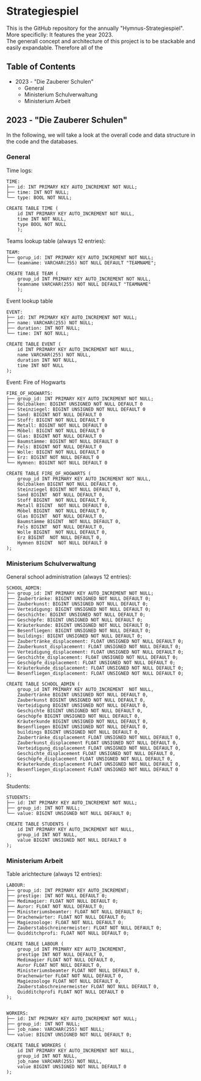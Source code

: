 # Strategiespiel
This is the GitHub repository for the annually "Hymnus-Strategiespiel". More specificlly: It features the year 2023.
<br>
The generall concept and architecture of this project is to be stackable and easily expandable. Therefore all of the

## Table of Contents
- 2023 - "Die Zauberer Schulen"
    - General
    - Ministerium Schulverwaltung
    - Ministerium Arbeit

## 2023 - "Die Zauberer Schulen"
In the following, we will take a look at the overall code and data structure in the code and the databases.

### General
Time logs:

    TIME:
    ├── id: INT PRIMARY KEY AUTO_INCREMENT NOT NULL;
    ├── time: INT NOT NULL;
    └── type: BOOL NOT NULL;

    CREATE TABLE TIME (
        id INT PRIMARY KEY AUTO_INCREMENT NOT NULL,
        time INT NOT NULL,
        type BOOL NOT NULL
        );

Teams lookup table  (always 12 entries):

    TEAM:
    ├── gorup_id: INT PRIMARY KEY AUTO_INCREMENT NOT NULL;
    └── teamname: VARCHAR(255) NOT NULL DEFAULT "TEAMNAME";

    CREATE TABLE TEAM (
        group_id INT PRIMARY KEY AUTO_INCREMENT NOT NULL,
        teamname VARCHAR(255) NOT NULL DEFAULT "TEAMNAME"
        );

Event lookup table

    EVENT:
    ├── id: INT PRIMARY KEY AUTO_INCREMENT NOT NULL;
    ├── name: VARCHAR(255) NOT NULL;
    ├── duration: INT NOT NULL;
    └── time: INT NOT NULL;

    CREATE TABLE EVENT (
        id INT PRIMARY KEY AUTO_INCREMENT NOT NULL,
        name VARCHAR(255) NOT NULL,
        duration INT NOT NULL,
        time INT NOT NULL
    );

Event: Fire of Hogwarts

    FIRE_OF_HOGWARTS:
    ├── group_id: INT PRIMARY KEY AUTO_INCREMENT NOT NULL;
    ├── Holzbalken: BIGINT UNSIGNED NOT NULL DEFAULT 0
    ├── Steinziegel: BIGINT UNSIGNED NOT NULL DEFAULT 0
    ├── Sand: BIGINT NOT NULL DEFAULT 0
    ├── Stoff: BIGINT NOT NULL DEFAULT 0
    ├── Metall: BIGINT NOT NULL DEFAULT 0
    ├── Möbel: BIGINT NOT NULL DEFAULT 0
    ├── Glas: BIGINT NOT NULL DEFAULT 0
    ├── Baumstämme: BIGINT NOT NULL DEFAULT 0
    ├── Fels: BIGINT NOT NULL DEFAULT 0
    ├── Wolle: BIGINT NOT NULL DEFAULT 0
    ├── Erz: BIGINT NOT NULL DEFAULT 0
    └── Hymnen: BIGINT NOT NULL DEFAULT 0

    CREATE TABLE FIRE_OF_HOGWARTS (
        group_id INT PRIMARY KEY AUTO_INCREMENT NOT NULL,
        Holzbalken BIGINT NOT NULL DEFAULT 0,
        Steinziegel BIGINT NOT NULL DEFAULT 0,
        Sand BIGINT  NOT NULL DEFAULT 0,
        Stoff BIGINT  NOT NULL DEFAULT 0,
        Metall BIGINT  NOT NULL DEFAULT 0,
        Möbel BIGINT  NOT NULL DEFAULT 0,
        Glas BIGINT  NOT NULL DEFAULT 0,
        Baumstämme BIGINT  NOT NULL DEFAULT 0,
        Fels BIGINT  NOT NULL DEFAULT 0,
        Wolle BIGINT  NOT NULL DEFAULT 0,
        Erz BIGINT  NOT NULL DEFAULT 0,
        Hymnen BIGINT  NOT NULL DEFAULT 0
    );

### Ministerium Schulverwaltung
General school administration (always 12 entries):

    SCHOOL_ADMIN:
    ├── group_id: INT PRIMARY KEY AUTO_INCREMENT NOT NULL;
    ├── Zaubertränke: BIGINT UNSIGNED NOT NULL DEFAULT 0;
    ├── Zauberkunst: BIGINT UNSIGNED NOT NULL DEFAULT 0;
    ├── Verteidigung: BIGINT UNSIGNED NOT NULL DEFAULT 0;
    ├── Geschichte: BIGINT UNSIGNED NOT NULL DEFAULT 0;
    ├── Geschöpfe: BIGINT UNSIGNED NOT NULL DEFAULT 0;
    ├── Kräuterkunde: BIGINT UNSIGNED NOT NULL DEFAULT 0;
    ├── Besenfliegen: BIGINT UNSIGNED NOT NULL DEFAULT 0;
    ├── buildings: BIGINT UNSIGNED NOT NULL DEFAULT 0;
    ├── Zaubertränke_displacement: FLOAT UNSIGNED NOT NULL DEFAULT 0;
    ├── Zauberkunst_displacement: FLOAT UNSIGNED NOT NULL DEFAULT 0;
    ├── Verteidigung_displacement: FLOAT UNSIGNED NOT NULL DEFAULT 0;
    ├── Geschichte_displacement: FLOAT UNSIGNED NOT NULL DEFAULT 0;
    ├── Geschöpfe_displacement: FLOAT UNSIGNED NOT NULL DEFAULT 0;
    ├── Kräuterkunde_displacement: FLOAT UNSIGNED NOT NULL DEFAULT 0;
    └── Besenfliegen_displacement: FLOAT UNSIGNED NOT NULL DEFAULT 0;

    CREATE TABLE SCHOOL_ADMIN (
        group_id INT PRIMARY KEY AUTO_INCREMENT  NOT NULL,
        Zaubertränke BIGINT UNSIGNED NOT NULL DEFAULT 0,
        Zauberkunst BIGINT UNSIGNED NOT NULL DEFAULT 0,
        Verteidigung BIGINT UNSIGNED NOT NULL DEFAULT 0,
        Geschichte BIGINT UNSIGNED NOT NULL DEFAULT 0,
        Geschöpfe BIGINT UNSIGNED NOT NULL DEFAULT 0,
        Kräuterkunde BIGINT UNSIGNED NOT NULL DEFAULT 0,
        Besenfliegen BIGINT UNSIGNED NOT NULL DEFAULT 0,
        buildings BIGINT UNSIGNED NOT NULL DEFAULT 0,
        Zaubertränke_displacement FLOAT UNSIGNED NOT NULL DEFAULT 0,
        Zauberkunst_displacement FLOAT UNSIGNED NOT NULL DEFAULT 0,
        Verteidigung_displacement FLOAT UNSIGNED NOT NULL DEFAULT 0,
        Geschichte_displacement FLOAT UNSIGNED NOT NULL DEFAULT 0,
        Geschöpfe_displacement FLOAT UNSIGNED NOT NULL DEFAULT 0,
        Kräuterkunde_displacement FLOAT UNSIGNED NOT NULL DEFAULT 0,
        Besenfliegen_displacement FLOAT UNSIGNED NOT NULL DEFAULT 0
    );

Students:

    STUDENTS:
    ├── id: INT PRIMARY KEY AUTO_INCREMENT NOT NULL;
    ├── group_id: INT NOT NULL;
    └── value: BIGINT UNSIGNED NOT NULL DEFAULT 0;

    CREATE TABLE STUDENTS (
        id INT PRIMARY KEY AUTO_INCREMENT NOT NULL,
        group_id INT NOT NULL,
        value BIGINT UNSIGNED NOT NULL DEFAULT 0
    );


### Ministerium Arbeit
Table arichtecture (always 12 entries):

    LABOUR:
    ├── group_id: INT PRIMARY KEY AUTO_INCREMENT;
    ├── prestige: INT NOT NULL DEFAULT 0;
    ├── Medimagier: FLOAT NOT NULL DEFAULT 0;
    ├── Auror: FLOAT NOT NULL DEFAULT 0;
    ├── Ministeriumsbeamter: FLOAT NOT NULL DEFAULT 0;
    ├── Drachenwärter: FLOAT NOT NULL DEFAULT 0;
    ├── Magiezoologe: FLOAT NOT NULL DEFAULT 0;
    ├── Zauberstabschreinermeister: FLOAT NOT NULL DEFAULT 0;
    └── Quidditchprofi: FLOAT NOT NULL DEFAULT 0;

    CREATE TABLE LABOUR (
        group_id INT PRIMARY KEY AUTO_INCREMENT,
        prestige INT NOT NULL DEFAULT 0,
        Medimagier FLOAT NOT NULL DEFAULT 0,
        Auror FLOAT NOT NULL DEFAULT 0,
        Ministeriumsbeamter FLOAT NOT NULL DEFAULT 0,
        Drachenwärter FLOAT NOT NULL DEFAULT 0,
        Magiezoologe FLOAT NOT NULL DEFAULT 0,
        Zauberstabschreinermeister FLOAT NOT NULL DEFAULT 0,
        Quidditchprofi FLOAT NOT NULL DEFAULT 0
    );


    WORKERS:
    ├── id: INT PRIMARY KEY AUTO_INCREMENT NOT NULL;
    ├── group_id: INT NOT NULL;
    ├── job_name: VARCHAR(255) NOT NULL;
    └── value: BIGINT UNSIGNED NOT NULL DEFAULT 0;

    CREATE TABLE WORKERS (
        id INT PRIMARY KEY AUTO_INCREMENT NOT NULL,
        group_id INT NOT NULL,
        job_name VARCHAR(255) NOT NULL,
        value BIGINT UNSIGNED NOT NULL DEFAULT 0
    );
